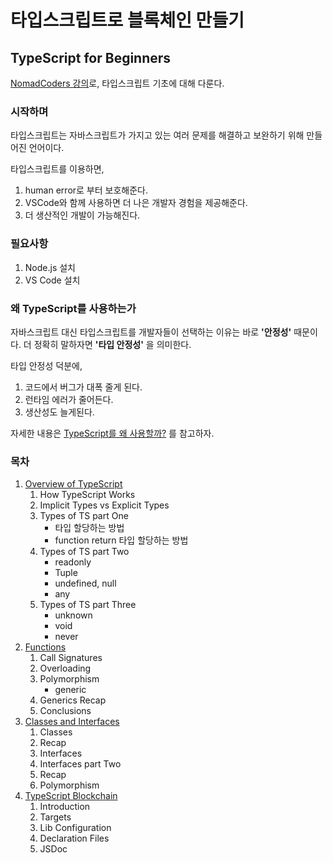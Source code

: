 # 타입스크립트로 블록체인 만들기
## TypeScript for Beginners

[NomadCoders 강의](https://nomadcoders.co/typescript-for-beginners)로, 타입스크립트 기초에 대해 다룬다.

### 시작하며

타입스크립트는 자바스크립트가 가지고 있는 여러 문제를 해결하고 보완하기 위해 만들어진 언어이다.

타입스크립트를 이용하면,
1. human error로 부터 보호해준다.
2. VSCode와 함께 사용하면 더 나은 개발자 경험을 제공해준다.
3. 더 생산적인 개발이 가능해진다.

### 필요사항

1. Node.js 설치
2. VS Code 설치

### 왜 TypeScript를 사용하는가

자바스크립트 대신 타입스크립트를 개발자들이 선택하는 이유는 바로 **'안정성'** 때문이다. 더 정확히 말하자면 **'타입 안정성'** 을 의미한다.

타입 안정성 덕분에,
1. 코드에서 버그가 대폭 줄게 된다.
2. 런타임 에러가 줄어든다.
3. 생산성도 늘게된다.

자세한 내용은 [TypeScript를 왜 사용할까?](https://nollae.github.io/posts/ts-01/) 를 참고하자.


### 목차

1. [Overview of TypeScript](./01_00_Overview.md)
    1. How TypeScript Works
    2. Implicit Types vs Explicit Types
    3. Types of TS part One
        - 타입 할당하는 방법
        - function return 타입 할당하는 방법
    4. Types of TS part Two
        - readonly
        - Tuple
        - undefined, null
        - any
    5. Types of TS part Three
        - unknown
        - void
        - never
2. [Functions](./02_00_Functions.md)
    1. Call Signatures
    2. Overloading
    3. Polymorphism
        - generic
    4. Generics Recap
    5. Conclusions
3. [Classes and Interfaces](./03_00_Class_Interface.md)
    1. Classes
    2. Recap
    3. Interfaces
    4. Interfaces part Two
    5. Recap
    6. Polymorphism
4. [TypeScript Blockchain](./04_00_Blockchain.md)
    1. Introduction
    2. Targets
    3. Lib Configuration
    4. Declaration Files
    5. JSDoc